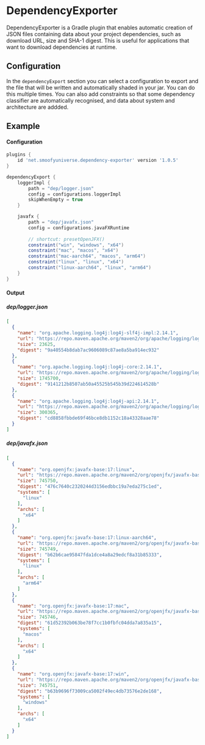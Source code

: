 # DependencyExporter

DependencyExporter is a Gradle plugin that enables automatic creation of JSON files containing data about your project
dependencies, such as download URL, size and SHA-1 digest. This is useful for applications that want to download
dependencies at runtime.

## Configuration

In the `dependencyExport` section you can select a configuration to export and the file that will be written and
automatically shaded in your jar. You can do this multiple times. You can also add constraints so that some dependency
classifier are automatically recognised, and data about system and architecture are addded.

## Example

#### Configuration

```groovy
plugins {
    id 'net.smoofyuniverse.dependency-exporter' version '1.0.5'
}

dependencyExport {
    loggerImpl {
        path = "dep/logger.json"
        config = configurations.loggerImpl
        skipWhenEmpty = true
    }

    javafx {
        path = "dep/javafx.json"
        config = configurations.javaFXRuntime
        
        // shortcut: presetOpenJFX()
        constraint("win", "windows", "x64")
        constraint("mac", "macos", "x64")
        constraint("mac-aarch64", "macos", "arm64")
        constraint("linux", "linux", "x64")
        constraint("linux-aarch64", "linux", "arm64")
    }
}
```

#### Output

##### dep/logger.json

```json
[
  {
    "name": "org.apache.logging.log4j:log4j-slf4j-impl:2.14.1",
    "url": "https://repo.maven.apache.org/maven2/org/apache/logging/log4j/log4j-slf4j-impl/2.14.1/log4j-slf4j-impl-2.14.1.jar",
    "size": 23625,
    "digest": "9a40554b8dab7ac9606089c87ae8a5ba914ec932"
  },
  {
    "name": "org.apache.logging.log4j:log4j-core:2.14.1",
    "url": "https://repo.maven.apache.org/maven2/org/apache/logging/log4j/log4j-core/2.14.1/log4j-core-2.14.1.jar",
    "size": 1745700,
    "digest": "9141212b8507ab50a45525b545b39d224614528b"
  },
  {
    "name": "org.apache.logging.log4j:log4j-api:2.14.1",
    "url": "https://repo.maven.apache.org/maven2/org/apache/logging/log4j/log4j-api/2.14.1/log4j-api-2.14.1.jar",
    "size": 300365,
    "digest": "cd8858fbbde69f46bce8db1152c18a43328aae78"
  }
]
```

##### dep/javafx.json

```json
[
  {
    "name": "org.openjfx:javafx-base:17:linux",
    "url": "https://repo.maven.apache.org/maven2/org/openjfx/javafx-base/17/javafx-base-17-linux.jar",
    "size": 745750,
    "digest": "476c7640c2320244d3156edbbc19a7eda275c1ed",
    "systems": [
      "linux"
    ],
    "archs": [
      "x64"
    ]
  },
  {
    "name": "org.openjfx:javafx-base:17:linux-aarch64",
    "url": "https://repo.maven.apache.org/maven2/org/openjfx/javafx-base/17/javafx-base-17-linux-aarch64.jar",
    "size": 745749,
    "digest": "b62b6cae95847fda1dce4a8a29edcf8a31b85333",
    "systems": [
      "linux"
    ],
    "archs": [
      "arm64"
    ]
  },
  {
    "name": "org.openjfx:javafx-base:17:mac",
    "url": "https://repo.maven.apache.org/maven2/org/openjfx/javafx-base/17/javafx-base-17-mac.jar",
    "size": 745746,
    "digest": "61d52392b063be78f7cc1b0fbfc04dda7a835a15",
    "systems": [
      "macos"
    ],
    "archs": [
      "x64"
    ]
  },
  {
    "name": "org.openjfx:javafx-base:17:win",
    "url": "https://repo.maven.apache.org/maven2/org/openjfx/javafx-base/17/javafx-base-17-win.jar",
    "size": 745751,
    "digest": "b63b9696f73009ca5002f49ec4db73576e2de168",
    "systems": [
      "windows"
    ],
    "archs": [
      "x64"
    ]
  }
]
```